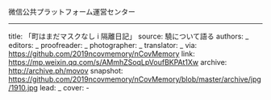 微信公共プラットフォーム運営センター


-------------
title: 「町はまだマスクなし i 隔離日記」
source: 驍について語る
authors: _
editors: _
proofreader: _
photographer: _
translator: _
via: https://github.com/2019ncovmemory/nCovMemory
link: https://mp.weixin.qq.com/s/AMmhZSoqLpVoufBKPAt1Xw
archive: http://archive.ph/movov
snapshot: https://github.com/2019ncovmemory/nCovMemory/blob/master/archive/jpg/1910.jpg
lead: _
cover: -
